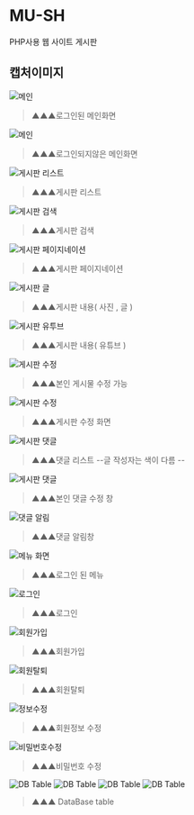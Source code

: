 # MU-SH
PHP사용 웹 사이트 게시판

캡처이미지
---
![메인](./image/main(login).PNG)
> ▲▲▲로그인된 메인화면

![메인](./image/main.PNG)
> ▲▲▲로그인되지않은 메인화면

![게시판 리스트](./image/contents_list.PNG)
> ▲▲▲게시판 리스트

![게시판 검색](./image/contents_search.PNG)
> ▲▲▲게시판 검색

![게시판 페이지네이션](./image/pagenation.PNG)
> ▲▲▲게시판 페이지네이션

![게시판 글](./image/contents_picture.PNG)
> ▲▲▲게시판 내용( 사진 , 글 )

![게시판 유투브](./image/contents_video.PNG)
> ▲▲▲게시판 내용( 유튜브 )

![게시판 수정](./image/contents_modify2.PNG)
> ▲▲▲본인 게시물 수정 가능

![게시판 수정](./image/contents_modify.PNG)
> ▲▲▲게시판 수정 화면

![게시판 댓글](./image/comment.PNG)
> ▲▲▲댓글 리스트  --글 작성자는 색이 다름 --

![게시판 댓글](./image/comment_modify.PNG)
> ▲▲▲본인 댓글 수정 창

![댓글 알림](./image/alram.PNG)
> ▲▲▲댓글 알림창

![메뉴 화면](./image/menu(login).PNG)
> ▲▲▲로그인 된 메뉴


![로그인](./image/login.PNG)
> ▲▲▲로그인

![회원가입](./image/signup.PNG)
> ▲▲▲회원가입

![회원탈퇴](./image/user_delete.PNG)
> ▲▲▲회원탈퇴

![정보수정](./image/mypage_modify.PNG)
> ▲▲▲회원정보 수정

![비밀번호수정](./image/password_modify.PNG)
> ▲▲▲비밀번호 수정

![DB Table](./image/user_table.PNG)
![DB Table](./image/board_table.PNG)
![DB Table](./image/comment_table.PNG)
![DB Table](./image/alram_table.PNG)
> ▲▲▲ DataBase table





